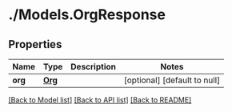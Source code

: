 # ./Models.OrgResponse
## Properties

Name | Type | Description | Notes
------------ | ------------- | ------------- | -------------
**org** | [**Org**][1] |  | [optional] [default to null]

[[Back to Model list]][2] [[Back to API list]][3] [[Back to README]][4]

[1]: Org.md
[2]: ../README.md#documentation-for-models
[3]: ../README.md#documentation-for-api-endpoints
[4]: ../README.md
